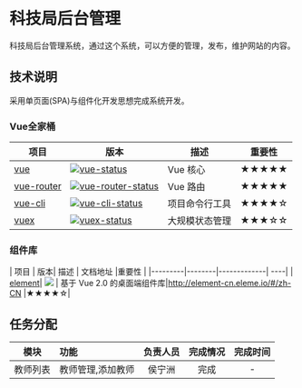 # 科技局后台管理

科技局后台管理系统，通过这个系统，可以方便的管理，发布，维护网站的内容。

## 技术说明

采用单页面(SPA)与组件化开发思想完成系统开发。

### Vue全家桶

| 项目 | 版本| 描述 | 重要性 |
|---------|--------|-------------| ----|
| [vue]          | [![vue-status]][vue-package] | Vue 核心 |★★★★★|
| [vue-router]          | [![vue-router-status]][vue-router-package] | Vue 路由 |★★★★★|
| [vue-cli]             | [![vue-cli-status]][vue-cli-package] | 项目命令行工具 |★★★★☆|
| [vuex]                | [![vuex-status]][vuex-package] | 大规模状态管理 |★★★☆☆|

[vue]: https://github.com/vuejs/vue
[vue-router]: https://github.com/vuejs/vue-router
[vuex]: https://github.com/vuejs/vuex
[vue-cli]: https://github.com/vuejs/vue-cli


[vue-status]: https://img.shields.io/npm/v/vue.svg
[vue-router-status]: https://img.shields.io/npm/v/vue-router.svg
[vuex-status]: https://img.shields.io/npm/v/vuex.svg
[vue-cli-status]: https://img.shields.io/npm/v/vue-cli.svg

[vue-package]: https://npmjs.com/package/vue
[vue-router-package]: https://npmjs.com/package/vue-router
[vuex-package]: https://npmjs.com/package/vuex
[vue-cli-package]: https://npmjs.com/package/vue-cli



### 组件库
| 项目 | 版本| 描述 | 文档地址 |重要性 |
|---------|--------|-------------| ----|
| [element]| <img src="https://img.shields.io/npm/v/element-ui.svg"/> | 基于 Vue 2.0 的桌面端组件库|http://element-cn.eleme.io/#/zh-CN |★★★★☆|



[element]:https://github.com/ElemeFE/element


## 任务分配

| 模块            | 功能           |负责人员        | 完成情况        | 完成时间       |
| :-------------: | :------------- |:-------------: | :-------------: |:-------------: |
| 教师列表         | 教师管理,添加教师 | 侯宁洲          | 完成          |     -        |
